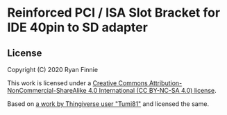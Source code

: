 # Reinforced PCI / ISA Slot Bracket for IDE 40pin to SD adapter

## License

Copyright (C) 2020 Ryan Finnie

This work is licensed under a [Creative Commons Attribution-NonCommercial-ShareAlike 4.0 International (CC BY-NC-SA 4.0) license](https://creativecommons.org/licenses/by-nc-sa/4.0/).

Based on [a work by Thingiverse user "Tumi81"](https://www.thingiverse.com/thing:3543297) and licensed the same.
